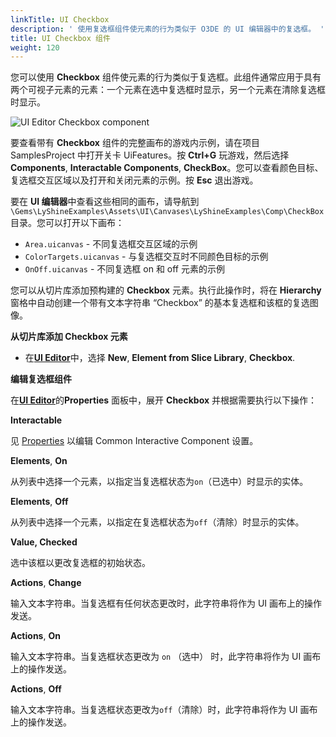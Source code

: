 ```yaml
---
linkTitle: UI Checkbox
description: ' 使用复选框组件使元素的行为类似于 O3DE 的 UI 编辑器中的复选框。 '
title: UI Checkbox 组件
weight: 120
---
```


您可以使用 **Checkbox** 组件使元素的行为类似于复选框。此组件通常应用于具有两个可视子元素的元素：一个元素在选中复选框时显示，另一个元素在清除复选框时显示。

![UI Editor Checkbox component](/images/user-guide/interactivity/user-interface/components/interactive/ui-editor-checkbox-components.png)

要查看带有 **Checkbox** 组件的完整画布的游戏内示例，请在项目 SamplesProject 中打开关卡 UiFeatures。按 **Ctrl+G** 玩游戏，然后选择 **Components**, **Interactable Components**, **CheckBox**。您可以查看颜色目标、复选框交互区域以及打开和关闭元素的示例。按 **Esc** 退出游戏。

要在 **UI 编辑器**中查看这些相同的画布，请导航到 `\Gems\LyShineExamples\Assets\UI\Canvases\LyShineExamples\Comp\CheckBox` 目录。您可以打开以下画布：
+ `Area.uicanvas` - 不同复选框交互区域的示例
+ `ColorTargets.uicanvas` - 与复选框交互时不同颜色目标的示例
+ `OnOff.uicanvas` - 不同复选框 on 和 off 元素的示例

您可以从切片库添加预构建的 **Checkbox** 元素。执行此操作时，将在 **Hierarchy** 窗格中自动创建一个带有文本字符串 “Checkbox” 的基本复选框和该框的复选图像。

**从切片库添加 Checkbox 元素**
+ 在[**UI Editor**](/docs/user-guide/interactivity/user-interface/editor)中，选择 **New**, **Element from Slice Library**, **Checkbox**.

**编辑复选框组件**

在[**UI Editor**](/docs/user-guide/interactivity/user-interface/editor)的**Properties** 面板中，展开 **Checkbox** 并根据需要执行以下操作：

**Interactable**

见 [Properties](properties) 以编辑 Common Interactive Component 设置。

**Elements**, **On**

从列表中选择一个元素，以指定当复选框状态为`on`（已选中）时显示的实体。

**Elements**, **Off**

从列表中选择一个元素，以指定在复选框状态为`off`（清除）时显示的实体。

**Value, Checked**

选中该框以更改复选框的初始状态。

**Actions**, **Change**

输入文本字符串。当复选框有任何状态更改时，此字符串将作为 UI 画布上的操作发送。

**Actions**, **On**

输入文本字符串。当复选框状态更改为 `on` （选中） 时，此字符串将作为 UI 画布上的操作发送。

**Actions**, **Off**

输入文本字符串。当复选框状态更改为`off`（清除）时，此字符串将作为 UI 画布上的操作发送。
